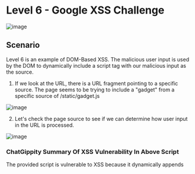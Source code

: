 <h1>Level 6 - Google XSS Challenge</h1>

![image](https://github.com/user-attachments/assets/a2bf722f-039f-4e2e-afbd-b884cc6e9adf)

<h2>Scenario</h2>

Level 6 is an example of DOM-Based XSS. The malicious user input is used by the DOM to dynamically include a script tag with our malicious input as the source.

1. If we look at the URL, there is a URL fragment pointing to a specific source. The page seems to be trying to include a "gadget" from a specific source of /static/gadget.js

![image](https://github.com/user-attachments/assets/49121c7a-a520-4e05-9f44-9be522a4d973)

2. Let's check the page source to see if we can determine how user input in the URL is processed.

![image](https://github.com/user-attachments/assets/5fe66b37-31d5-42fd-9bb7-ce69920222d0)

<h3>ChatGippity Summary Of XSS Vulnerability In Above Script</h3>

The provided script is vulnerable to XSS because it dynamically appends <script> elements to the DOM based on attacker-controlled input, specifically the window.location.hash value. This hash value can be easily manipulated by an attacker to point to a malicious script (e.g., #evil.js), which the application loads and executes without proper validation. While the script attempts to prevent external URLs containing http:// or https://, it does not sanitize or restrict other potentially dangerous inputs, such as relative URLs, data: URLs, or JavaScript payloads. As a result, an attacker can inject arbitrary JavaScript into the application by crafting a malicious URL or using other avenues like postMessage.

3. Let's try to inject the following payload to achieve XSS:

Payload = ```data:javascript,alert('XSS')```

URL = ```https://xss-game.appspot.com/level6/frame#data:javascript,alert('XSS')```

Analyze the following image to verify that our payload successfully achieves JavaScript execution

![image](https://github.com/user-attachments/assets/2b501cc2-a540-49e1-9e77-2820cc565d25)

<h1>Congratulationz</h1>

We have now finished all of the Google XSS Challenges! Great Job!
